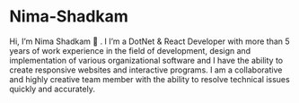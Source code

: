 # Nima-Shadkam

Hi, I’m Nima Shadkam 👋
. I I’m a DotNet & React Developer with more than 5 years of work experience in the field of development, design and implementation of various organizational software and I have the ability to create responsive websites and interactive programs. I am a collaborative and highly creative team member with the ability to resolve technical issues quickly and accurately.
